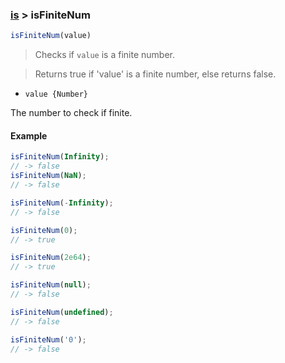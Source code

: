 ### [is](../) > isFiniteNum

```js
isFiniteNum(value)
```

> Checks if <code>value</code> is a finite number.

> Returns true if 'value' is a finite number, else returns false.

- `value {Number}`

The number to check if finite.

#### Example
```js
isFiniteNum(Infinity);
// -> false
isFiniteNum(NaN);
// -> false

isFiniteNum(-Infinity);
// -> false

isFiniteNum(0);
// -> true

isFiniteNum(2e64);
// -> true

isFiniteNum(null);
// -> false

isFiniteNum(undefined);
// -> false

isFiniteNum('0');
// -> false
```
